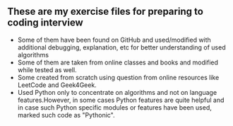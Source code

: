 ## These are my exercise files for preparing to coding interview

* Some of them have been found on GitHub and used/modified with additional debugging, explanation, etc for better understanding of used algorithms
* Some of them are taken from online classes and books and modified while tested as well.
* Some created from scratch using question from online resources like LeetCode and Geek4Geek.
* Used Python only to concentrate on algorithms and not on language features.However, in some cases Python features are quite helpful and in case such Python specific modules or features have been used, marked such code as "Pythonic".